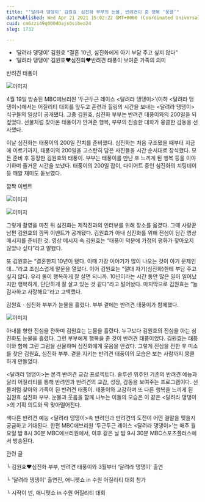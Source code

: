 ```yaml
---
title: "‘달려라 댕댕이’ 김원효ㆍ심진화 부부의 눈물, 반려견이 준 행복 ‘뭉클’"
datePublished: Wed Apr 21 2021 15:02:22 GMT+0000 (Coordinated Universal Time)
cuid: cm6zzi49q000d0ajs0sibeo24
slug: 1732

---
```



- ‘달려라 댕댕이’ 김원효 “결혼 10년, 심진화에게 아기 부담 주고 싶지 않다”
- ‘달려라 댕댕이’ 김원효♥심진화♥반려견 태풍이 보여준 가족의 의미

반려견 태풍이

![이미지](https://cdn.hashnode.com/res/hashnode/image/upload/v1739248246157/95d84d51-6862-4aae-b0ed-4c069a35c080.jpeg)

4월 19일 방송된 MBC에브리원 ‘두근두근 레이스 <달려라 댕댕이>’(이하 <달려라 댕댕이>)에서는 어질리티 대회를 앞두고 훈련과 힐링의 시간을 보내는 <달려라 댕댕이> 식구들의 일상이 공개됐다. 그중 김원효, 심진화 부부는 반려견 태풍이와의 200일을 되짚었다. 선물처럼 찾아온 태풍이가 안겨준 행복, 부부의 진솔한 대화가 뭉클한 감동을 선사했다.

이날 심진화는 태풍이의 200일 잔치를 준비했다. 심진화는 처음 구조됐을 때부터 지금에 이르기까지, 태풍이의 200일을 고스란히 담은 사진들을 시간 순서대로 장식했다. 모든 준비 후 등장한 김원효와 태풍이. 부부는 태풍이를 만난 후 느끼게 된 행복 등을 이야기하며 즐거운 시간을 보냈다. 태풍이의 200일 잡이, 다이어트 중인 심진화의 치팅데이 등 깨알 재미도 돋보였다.

깜짝 이벤트

![이미지](https://cdn.hashnode.com/res/hashnode/image/upload/v1739248247410/0d2c49df-4dea-42f1-a07a-f4e80ac4a013.jpeg)

![이미지](https://cdn.hashnode.com/res/hashnode/image/upload/v1739248249065/68eb0841-f9af-48b8-8596-32d6decd32d6.jpeg)

그렇게 촬영을 마친 뒤 심진화는 제작진과의 인터뷰를 위해 장소를 옮겼다. 그때 사랑꾼 남편 김원효의 깜짝 이벤트가 공개됐다. 김원효가 아내 심진화를 위해 진심이 담긴 영상 메시지를 준비한 것. 영상 메시지 속 김원효는 “태풍이 덕분에 가정의 평화가 찾아오지 않았나 싶다”라고 말했다.

또 김원효는 “결혼한지 10년이 됐다. 이때 가장 이야기가 많이 나오는 것이 아기 문제인데…”라고 조심스럽게 말문을 열었다. 이어 김원효는 “절대 자기(심진화)한테 부담 주고 싶지 않다. 우리 둘이 행복하게 잘 살면 되니까. 10년이라는 시간 동안 많은 일이 일어났지만 행복하게, 단단하게 잘 살고 있는 것 같다”라고 털어놨다. 마지막으로 김원효는 “늘 감사하고 사랑해요”라고 고백했다.

김원효ㆍ심진화 부부가 눈물을 흘렸다. 부부 곁에는 반려견 태풍이가 함께했다.

![이미지](https://cdn.hashnode.com/res/hashnode/image/upload/v1739248250896/5aa150fa-ec23-486a-abe4-dc76984f2ad6.jpeg)

아내를 향한 진심을 전하며 김원효는 눈물을 흘렸다. 누구보다 김원효의 진심을 아는 심진화도 눈물을 흘렸다. 그런 부부에게 행복을 준 것이 반려견 태풍이었다. 김원효는 태풍이와 함께 그린 그림을 선물하며 심진화에게 웃음을 안겼다. 그렇게 진심을 전한 후 미소를 찾은 김원효, 심진화 부부. 곁을 지키는 반려견 태풍이의 모습은 보는 사람까지 뭉클하게 만들었다.

<달려라 댕댕이>는 본격 반려견 교감 프로젝트다. 솔루션 위주인 기존의 반려견 예능과 달리 어질리티를 통해 반려인과 반려견의 교감, 성장, 감동을 보여주는 프로그램이다. 선물처럼 찾아와 가족이 된 반려견 태풍이. 태풍이와 교감하며 또 다른 행복을 느끼게 된 김원효 심진화 부부. 눈물과 웃음을 함께 나누는 이들의 모습은 이 같은 <달려라 댕댕이>의 기획 의도와 딱 맞아떨어진다.

색다른 반려견 예능 <달려라 댕댕이>속 반려인과 반려견의 도전이 어떤 결말을 맺을지 궁금하고 기대된다. 한편 MBC에브리원 ‘두근두근 레이스 <달려라 댕댕이>’는 매주 월요일 밤 8시 30분 MBC에브리원에서, 이후 같은 날 밤 9시 30분 MBC스포츠플러스에서 방송된다.

관련 글

└ 김원효♥심진화 부부, 반려견 태풍이와 3월부터 ‘달려라 댕댕이’ 출연

└ '달려라 댕댕이' 출연진, 애니펫쇼 in 수원 어질리티 대회 참가

└ 시작이 반, 애니펫쇼 in 수원 어질리티 대회